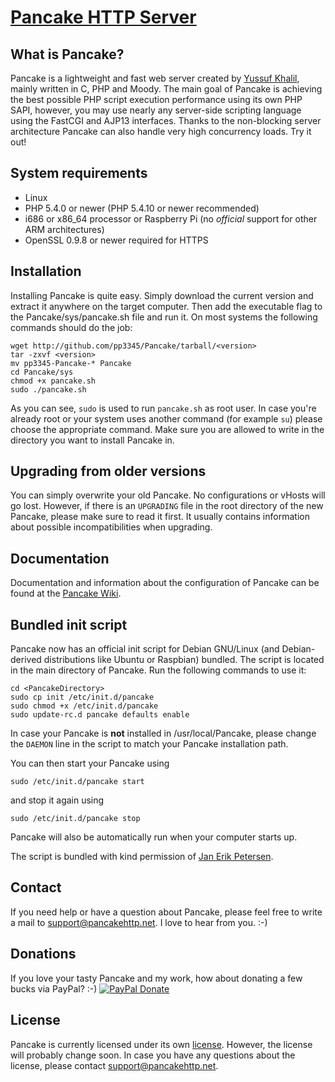 # [Pancake HTTP Server](http://pancakehttp.net)

## What is Pancake?

Pancake is a lightweight and fast web server created by [Yussuf Khalil](https://github.com/pp3345), mainly written in C, PHP and Moody.
The main goal of Pancake is achieving the best possible PHP script execution performance using its own PHP SAPI, however,
you may use nearly any server-side scripting language using the FastCGI and AJP13 interfaces. Thanks to the non-blocking server architecture
Pancake can also handle very high concurrency loads. Try it out!

## System requirements

* Linux
* PHP 5.4.0 or newer (PHP 5.4.10 or newer recommended)
* i686 or x86_64 processor or Raspberry Pi (no *official* support for other ARM architectures)
* OpenSSL 0.9.8 or newer required for HTTPS

## Installation

Installing Pancake is quite easy. Simply download the current version and extract it anywhere on the target computer.
Then add the executable flag to the Pancake/sys/pancake.sh file and run it. On most systems the following commands should do the job:

    wget http://github.com/pp3345/Pancake/tarball/<version>
    tar -zxvf <version>
    mv pp3345-Pancake-* Pancake
    cd Pancake/sys
    chmod +x pancake.sh
    sudo ./pancake.sh

As you can see, `sudo` is used to run `pancake.sh` as root user. In case you're already root or your system uses another command (for example `su`)
please choose the appropriate command. Make sure you are allowed to write in the directory you want to install Pancake in.

## Upgrading from older versions

You can simply overwrite your old Pancake. No configurations or vHosts will go lost. However, if there is an `UPGRADING` file in the root directory
of the new Pancake, please make sure to read it first. It usually contains information about possible incompatibilities when upgrading.

## Documentation

Documentation and information about the configuration of Pancake can be found at the [Pancake Wiki](https://github.com/pp3345/Pancake/wiki).

## Bundled init script

Pancake now has an official init script for Debian GNU/Linux (and Debian-derived distributions like Ubuntu or Raspbian) bundled.
The script is located in the main directory of Pancake. Run the following commands to use it:

    cd <PancakeDirectory>
    sudo cp init /etc/init.d/pancake
    sudo chmod +x /etc/init.d/pancake
    sudo update-rc.d pancake defaults enable
    
In case your Pancake is **not** installed in /usr/local/Pancake, please change the `DAEMON` line in the script to match your Pancake installation path.

You can then start your Pancake using

    sudo /etc/init.d/pancake start
    
and stop it again using

    sudo /etc/init.d/pancake stop
    
Pancake will also be automatically run when your computer starts up.

The script is bundled with kind permission of [Jan Erik Petersen](https://github.com/marco01809).

## Contact

If you need help or have a question about Pancake, please feel free to write a mail to [support@pancakehttp.net](mailto:support@pancakehttp.net).
I love to hear from you. :-)

## Donations

If you love your tasty Pancake and my work, how about donating a few bucks via PayPal? :-) [![PayPal Donate](https://www.paypalobjects.com/en_US/i/btn/btn_donate_LG.gif)](https://www.paypal.com/cgi-bin/webscr?cmd=_s-xclick&hosted_button_id=89CFQ7SFX3MWY)

## License

Pancake is currently licensed under its own [license](http://pancakehttp.net/license/).
However, the license will probably change soon. In case you have any questions about the license, please contact [support@pancakehttp.net](mailto:support@pancakehttp.net).